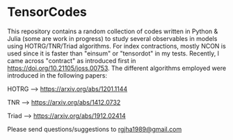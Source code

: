 # TensorCodes
This repository contains a random collection of codes written in Python & Julia (some are work in progress) to study several
observables in models using HOTRG/TNR/Triad algorithms. For index contractions, mostly NCON is used
since it is faster than "einsum" or "tensordot" in my tests. Recently, I came across "contract"
as introduced first in https://doi.org/10.21105/joss.00753. The different algorithms employed 
were introduced in the following papers: 

HOTRG --> https://arxiv.org/abs/1201.1144  

TNR --> https://arxiv.org/abs/1412.0732

Triad --> https://arxiv.org/abs/1912.02414

Please send questions/suggestions to rgjha1989@gmail.com 
